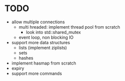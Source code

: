 # TODO

- allow multiple connections
    - multi hreaded: implement thread pool from scratch
        - look into std::shared_mutex
    - event loop, non blocking IO
- support more data structures
    - lists (implement ziplists)
    - sets
    - hashes
- implement hasmap from scratch
- expiry
- support more commands